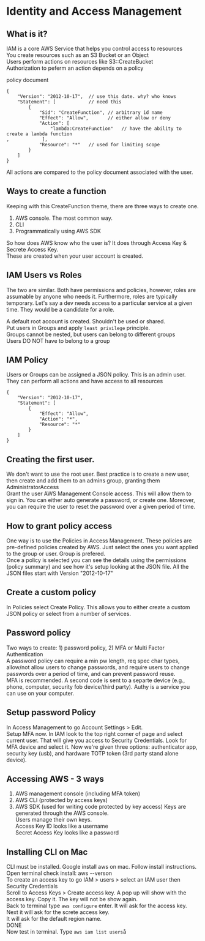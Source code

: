 # Identity and Access Management

## What is it?
IAM is a core AWS Service that helps you control access to resources     
You create resources such as an S3 Bucket or an Object     
Users perform actions on resources like S3::CreateBucket     
Authorization to peferm an action depends on a policy

policy document
```
{
    "Version": "2012-10-17",  // use this date. why? who knows
    "Statement": [            // need this
        {
            "Sid": "CreateFunction", // arbitrary id name
            "Effect": "Allow",       // either allow or deny
            "Action": [
                "lambda:CreateFunction"   // have the ability to create a lambda function
,            ],
            "Resource": "*"   // used for limiting scope
        }
    ]
}
```
All actions are compared to the policy document associated with the user.     

## Ways to create a function
Keeping with this CreateFunction theme, there are three ways to create one.    
1. AWS console.  The most common way.     
2. CLI     
3. Programmatically using AWS SDK     

So how does AWS know who the user is?  It does through Access Key & Secrete Access Key.    
These are created when your user account is created.

## IAM Users vs Roles
The two are similar.  Both have permissions and policies, however, roles are assumable by anyone who needs it.  Furthermore, roles are typically temporary.  Let's say a dev needs access to a particular service at a given time.  They would be a candidate for a role.      

A default root account is created.  Shouldn't be used or shared.   
Put users in Groups and apply ```least privilege``` principle.    
Groups cannot be nested, but users can belong to different groups     
Users DO NOT have to belong to a group

## IAM Policy
Users or Groups can be assigned a JSON policy.  This is an admin user. They can perform all actions and have access to all resources
```
{
    "Version": "2012-10-17",
    "Statement": [
        {
            "Effect": "Allow",
            "Action": "*",
            "Resource": "*"
        }
    ]
}
```

## Creating the first user.  
We don't want to use the root user.  Best practice is to create a new user, then create and add them to an admins group, granting them AdministratorAccess     
Grant the user AWS Management Console access.  This will allow them to sign in.  You can either auto generate a password, or create one.  Moreover, you can require the user to reset the password over a given period of time.   

## How to grant policy access
One way is to use the Policies in Access Management.  These policies are pre-defined policies created by AWS. Just select the ones you want applied to the group or user.  Group is prefered.    
Once a policy is selected you can see the details using the permissions (policy summary) and see how it's setup looking at the JSON file.  All the JSON files start with Version "2012-10-17"    
## Create a custom policy
In Policies select Create Policy.  This allows you to either create a custom JSON policy or select from a number of services.

## Password policy
Two ways to create: 1) password policy, 2) MFA or Multi Factor Authentication    
A password policy can require a min pw length, req spec char types, allow/not allow users to change passwords, and require users to change passwords over a period of time, and can prevent password reuse.     
MFA is recommended. A second code is sent to a separte device (e.g., phone, computer, security fob device/third party).  Authy is a service you can use on your computer.

## Setup password Policy
In Access Management to go Account Settings > Edit.    
Setup MFA now. In IAM look to the top right corner of page and select current user.  That will give you access to Security Credentials.  Look for MFA device and select it.  Now we're given three options: authenticator app, security key (usb), and hardware TOTP token (3rd party stand alone device).

## Accessing AWS - 3 ways
1) AWS management console (including MFA token)  
2) AWS CLI (protected by access keys)
3) AWS SDK (used for writing code protected by key access)
Keys are generated through the AWS console.     
Users manage their own keys.    
Access Key ID looks like a username     
Secret Access Key looks like a password

## Installing CLI on Mac
CLI must be installed. Google install aws on mac.  Follow install instructions.    
Open terminal check install: aws --verson    
To create an access key to go IAM > users > select an IAM user then Security Credentials    
Scroll to Access Keys > Create access key.  A pop up will show with the access key. Copy it. The key will not be show again.     
Back to terminal type `aws configure` enter. It will ask for the access key.  Next it will ask for the screte access key.   
It will ask for the default region name.    
DONE   
Now test in terminal. Type `aws iam list users`å
